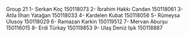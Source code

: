 Group 21 1- Serkan Koç 150118073 2- İbrahim Hakkı Candan 150118061 3- Atila İlhan Yatağan 150118033 4- Kardelen Kubat 150118056 5- Rümeysa Ulusoy 150118029 6- Ramazan Karkin 150119512 7- Mervan Aburşu 150116015 8- Erdi Türkay 150119853 9- Ulaş Deniz Işık 150118887 

